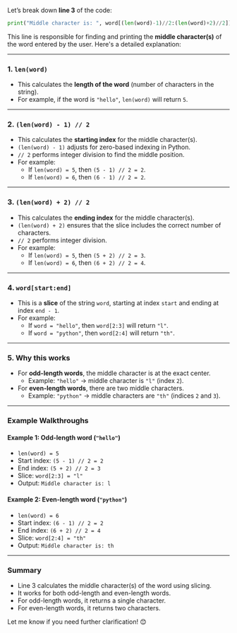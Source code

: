 Let’s break down **line 3** of the code:

```python
print("Middle character is: ", word[(len(word)-1)//2:(len(word)+2)//2])
```

This line is responsible for finding and printing the **middle character(s)** of the word entered by the user. Here's a detailed explanation:

---

### 1. **`len(word)`**
   - This calculates the **length of the word** (number of characters in the string).
   - For example, if the word is `"hello"`, `len(word)` will return `5`.

---

### 2. **`(len(word) - 1) // 2`**
   - This calculates the **starting index** for the middle character(s).
   - `(len(word) - 1)` adjusts for zero-based indexing in Python.
   - `// 2` performs integer division to find the middle position.
   - For example:
     - If `len(word) = 5`, then `(5 - 1) // 2 = 2`.
     - If `len(word) = 6`, then `(6 - 1) // 2 = 2`.

---

### 3. **`(len(word) + 2) // 2`**
   - This calculates the **ending index** for the middle character(s).
   - `(len(word) + 2)` ensures that the slice includes the correct number of characters.
   - `// 2` performs integer division.
   - For example:
     - If `len(word) = 5`, then `(5 + 2) // 2 = 3`.
     - If `len(word) = 6`, then `(6 + 2) // 2 = 4`.

---

### 4. **`word[start:end]`**
   - This is a **slice** of the string `word`, starting at index `start` and ending at index `end - 1`.
   - For example:
     - If `word = "hello"`, then `word[2:3]` will return `"l"`.
     - If `word = "python"`, then `word[2:4]` will return `"th"`.

---

### 5. **Why this works**
   - For **odd-length words**, the middle character is at the exact center.
     - Example: `"hello"` → middle character is `"l"` (index `2`).
   - For **even-length words**, there are two middle characters.
     - Example: `"python"` → middle characters are `"th"` (indices `2` and `3`).

---

### Example Walkthroughs

#### Example 1: Odd-length word (`"hello"`)
- `len(word) = 5`
- Start index: `(5 - 1) // 2 = 2`
- End index: `(5 + 2) // 2 = 3`
- Slice: `word[2:3] = "l"`
- Output: `Middle character is: l`

#### Example 2: Even-length word (`"python"`)
- `len(word) = 6`
- Start index: `(6 - 1) // 2 = 2`
- End index: `(6 + 2) // 2 = 4`
- Slice: `word[2:4] = "th"`
- Output: `Middle character is: th`

---

### Summary
- Line 3 calculates the middle character(s) of the word using slicing.
- It works for both odd-length and even-length words.
- For odd-length words, it returns a single character.
- For even-length words, it returns two characters.

Let me know if you need further clarification! 😊